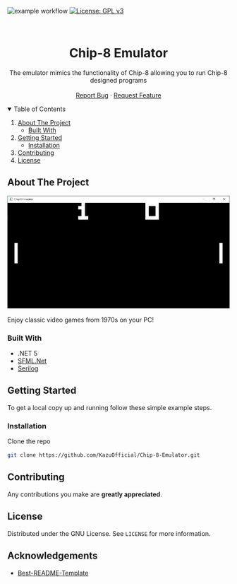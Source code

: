 ![example workflow](https://github.com/KazuOfficial/Chip-8-Emulator/actions/workflows/ci.yml/badge.svg)
[![License: GPL v3](https://img.shields.io/badge/License-GPLv3-blue.svg)](https://www.gnu.org/licenses/gpl-3.0)

<!-- PROJECT LOGO -->
<br />
  <h1 align="center">Chip-8 Emulator</h1>

  <p align="center">
    The emulator mimics the functionality of Chip-8 allowing you to run Chip-8 designed programs
    <br />
    <br />
    <a href="https://github.com/KazuOfficial/Chip-8-Emulator/issues">Report Bug</a>
    ·
    <a href="https://github.com/KazuOfficial/Chip-8-Emulator/pulls">Request Feature</a>
  </p>
</p>

<!-- TABLE OF CONTENTS -->
<details open="open">
  <summary>Table of Contents</summary>
  <ol>
    <li>
      <a href="#about-the-project">About The Project</a>
      <ul>
        <li><a href="#built-with">Built With</a></li>
      </ul>
    </li>
    <li>
      <a href="#getting-started">Getting Started</a>
      <ul>
        <li><a href="#installation">Installation</a></li>
      </ul>
    </li>
    <li><a href="#contributing">Contributing</a></li>
    <li><a href="#license">License</a></li>
  </ol>
</details>

## About The Project

![alt text](https://github.com/KazuOfficial/Chip-8-Emulator/blob/master/images/emulator.png)

Enjoy classic video games from 1970s on your PC!

### Built With

* .NET 5
* [SFML.Net](https://www.sfml-dev.org/download/sfml.net/)
* [Serilog](https://serilog.net/)

<!-- GETTING STARTED -->
## Getting Started

To get a local copy up and running follow these simple example steps.

### Installation

Clone the repo
   ```sh
   git clone https://github.com/KazuOfficial/Chip-8-Emulator.git
   ```

<!-- CONTRIBUTING -->
## Contributing

Any contributions you make are **greatly appreciated**.

<!-- LICENSE -->
## License

Distributed under the GNU License. See `LICENSE` for more information.

<!-- ACKNOWLEDGEMENTS -->
## Acknowledgements
* [Best-README-Template](https://github.com/othneildrew/Best-README-Template)

